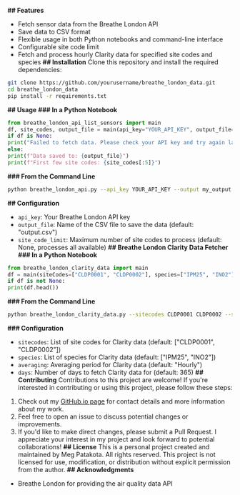 **## Features**
- Fetch sensor data from the Breathe London API
- Save data to CSV format
- Flexible usage in both Python notebooks and command-line interface
- Configurable site code limit
- Fetch and process hourly Clarity data for specified site codes and species
**## Installation**
Clone this repository and install the required dependencies:
```bash
git clone https://github.com/yourusername/breathe_london_data.git
cd breathe_london_data
pip install -r requirements.txt
```
**## Usage**
**### In a Python Notebook**
```python
from breathe_london_api_list_sensors import main
df, site_codes, output_file = main(api_key="YOUR_API_KEY", output_file="my_output.csv", site_code_limit=10)
if df is None:
print("Failed to fetch data. Please check your API key and try again later.")
else:
print(f"Data saved to: {output_file}")
print(f"First few site codes: {site_codes[:5]}")
```
**### From the Command Line**
```bash
python breathe_london_api.py --api_key YOUR_API_KEY --output my_output.csv --limit 10
```
**## Configuration**
- `api_key`: Your Breathe London API key
- `output_file`: Name of the CSV file to save the data (default: "output.csv")
- `site_code_limit`: Maximum number of site codes to process (default: None, processes all available)
**## Breathe London Clarity Data Fetcher**
**### In a Python Notebook**
```python
from breathe_london_clarity_data import main
df = main(siteCodes=["CLDP0001", "CLDP0002"], species=["IPM25", "INO2"], averaging="Hourly", days=30)
if df is not None:
print(df.head())
```
**### From the Command Line**
```bash
python breathe_london_clarity_data.py --sitecodes CLDP0001 CLDP0002 --species IPM25 INO2 --averaging Hourly --days 30
```
**### Configuration**
- `sitecodes`: List of site codes for Clarity data (default: ["CLDP0001", "CLDP0002"])
- `species`: List of species for Clarity data (default: ["IPM25", "INO2"])
- `averaging`: Averaging period for Clarity data (default: "Hourly")
- `days`: Number of days to fetch Clarity data for (default: 365)
**## Contributing**
Contributions to this project are welcome! If you're interested in contributing or using this project, please follow these steps:
1. Check out my [GitHub.io page](https://meg-patakota.github.io) for contact details and more information about my work.
2. Feel free to open an issue to discuss potential changes or improvements.
3. If you'd like to make direct changes, please submit a Pull Request.
I appreciate your interest in my project and look forward to potential collaborations!
**## License**
This is a personal project created and maintained by Meg Patakota. All rights reserved. This project is not licensed for use, modification, or distribution without explicit permission from the author.
**## Acknowledgments**
- Breathe London for providing the air quality data API
<!-- - [Add any other acknowledgments here] -->